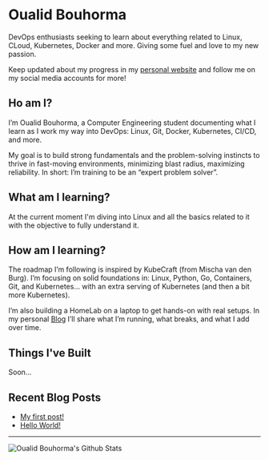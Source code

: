 # Oualid Bouhorma

DevOps enthusiasts seeking to learn about everything related to Linux, CLoud, Kubernetes, Docker and more. Giving some fuel and love to my new passion.

Keep updated about my progress in my [personal website](https://www.oualidbouhorma.com) and follow me on my social media accounts for more!

## Ho am I?

I’m Oualid Bouhorma, a Computer Engineering student documenting what I learn as I work my way into DevOps: Linux, Git, Docker, Kubernetes, CI/CD, and more.

My goal is to build strong fundamentals and the problem-solving instincts to thrive in fast-moving environments, minimizing blast radius, maximizing reliability. In short: I’m training to be an “expert problem solver”.

## What am I learning?

At the current moment I'm diving into Linux and all the basics related to it with the objective to fully understand it.

## How am I learning?

The roadmap I’m following is inspired by KubeCraft (from Mischa van den Burg). I’m focusing on solid foundations in: Linux, Python, Go, Containers, Git, and Kubernetes… with an extra serving of Kubernetes (and then a bit more Kubernetes).

I’m also building a HomeLab on a laptop to get hands-on with real setups. In my personal [Blog](https://www.oualidbouhorma.com) I’ll share what I’m running, what breaks, and what I add over time.

## Things I've Built

Soon...

## Recent Blog Posts
<!-- BLOG-POST-LIST:START -->
- [My first post!](https://www.oualidbouhorma.com/posts/my-first-post/)
- [Hello World!](https://www.oualidbouhorma.com/about/)
<!-- BLOG-POST-LIST:END -->

---

<img align="left" alt="Oualid Bouhorma's Github Stats" src="https://github-readme-stats.vercel.app/api?username=oualidbouhorma&show_icons=true&hide_border=true&theme=catppuccin_latte"/>

